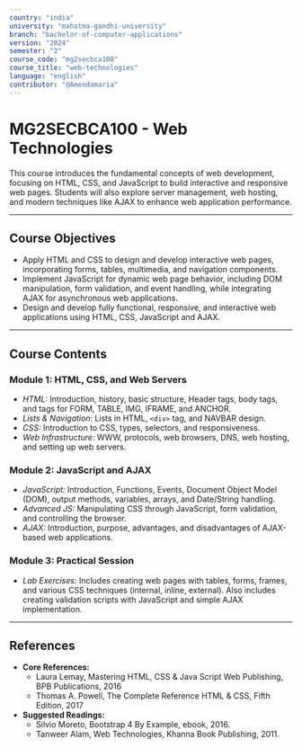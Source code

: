 ```yaml
---
country: "india"
university: "mahatma-gandhi-university"
branch: "bachelor-of-computer-applications"
version: "2024"
semester: "2"
course_code: "mg2secbca100"
course_title: "web-technologies"
language: "english"
contributor: "@Amendamaria"
---
```

# MG2SECBCA100 - Web Technologies

This course introduces the fundamental concepts of web development, focusing on HTML, CSS, and JavaScript to build interactive and responsive web pages. Students will also explore server management, web hosting, and modern techniques like AJAX to enhance web application performance.

---
## Course Objectives

* Apply HTML and CSS to design and develop interactive web pages, incorporating forms, tables, multimedia, and navigation components.
* Implement JavaScript for dynamic web page behavior, including DOM manipulation, form validation, and event handling, while integrating AJAX for asynchronous web applications.
* Design and develop fully functional, responsive, and interactive web applications using HTML, CSS, JavaScript and AJAX.

---
## Course Contents

### Module 1: HTML, CSS, and Web Servers
* *HTML:* Introduction, history, basic structure, Header tags, body tags, and tags for FORM, TABLE, IMG, IFRAME, and ANCHOR.
* *Lists & Navigation:* Lists in HTML, `<div>` tag, and NAVBAR design.
* *CSS:* Introduction to CSS, types, selectors, and responsiveness.
* *Web Infrastructure:* WWW, protocols, web browsers, DNS, web hosting, and setting up web servers.

### Module 2: JavaScript and AJAX
* *JavaScript:* Introduction, Functions, Events, Document Object Model (DOM), output methods, variables, arrays, and Date/String handling.
* *Advanced JS:* Manipulating CSS through JavaScript, form validation, and controlling the browser.
* *AJAX:* Introduction, purpose, advantages, and disadvantages of AJAX-based web applications.

### Module 3: Practical Session
* *Lab Exercises:* Includes creating web pages with tables, forms, frames, and various CSS techniques (internal, inline, external). Also includes creating validation scripts with JavaScript and simple AJAX implementation.

---
## References
* **Core References:**
    * Laura Lemay, Mastering HTML, CSS & Java Script Web Publishing, BPB Publications, 2016
    * Thomas A. Powell, The Complete Reference HTML & CSS, Fifth Edition, 2017
* **Suggested Readings:**
    * Silvio Moreto, Bootstrap 4 By Example, ebook, 2016.
    * Tanweer Alam, Web Technologies, Khanna Book Publishing, 2011.